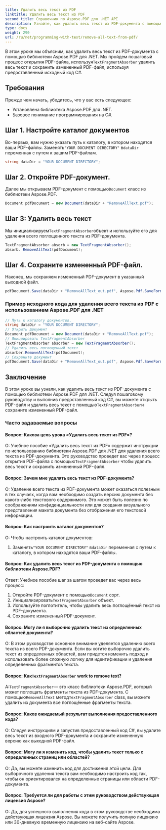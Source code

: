 ```yaml
---
title: Удалить весь текст из PDF
linktitle: Удалить весь текст из PDF
second_title: Справочник по Aspose.PDF для .NET API
description: Узнайте, как удалить весь текст из PDF-документа с помощью Aspose.PDF для .NET.
type: docs
weight: 290
url: /ru/net/programming-with-text/remove-all-text-from-pdf/
---
```

 В этом уроке мы объясним, как удалить весь текст из PDF-документа с помощью библиотеки Aspose.PDF для .NET. Мы пройдем пошаговый процесс открытия PDF-файла, используя`TextFragmentAbsorber` удалить весь текст и сохранить измененный PDF-файл, используя предоставленный исходный код C#.

## Требования

Прежде чем начать, убедитесь, что у вас есть следующее:

- Установлена библиотека Aspose.PDF для .NET.
- Базовое понимание программирования на C#.

## Шаг 1. Настройте каталог документов

 Во-первых, вам нужно указать путь к каталогу, в котором находятся ваши PDF-файлы. Заменять`"YOUR DOCUMENT DIRECTORY"` в`dataDir` переменная с путем к вашим PDF-файлам.

```csharp
string dataDir = "YOUR DOCUMENT DIRECTORY";
```

## Шаг 2. Откройте PDF-документ.

 Далее мы открываем PDF-документ с помощью`Document` класс из библиотеки Aspose.PDF.

```csharp
Document pdfDocument = new Document(dataDir + "RemoveAllText.pdf");
```

## Шаг 3: Удалить весь текст

 Мы инициализируем`TextFragmentAbsorber`объект и используйте его для удаления всего поглощенного текста из PDF-документа.

```csharp
TextFragmentAbsorber absorb = new TextFragmentAbsorber();
absorb. RemoveAllText(pdfDocument);
```

## Шаг 4. Сохраните измененный PDF-файл.

Наконец, мы сохраняем измененный PDF-документ в указанный выходной файл.

```csharp
pdfDocument.Save(dataDir + "RemoveAllText_out.pdf", Aspose.Pdf.SaveFormat.Pdf);
```

### Пример исходного кода для удаления всего текста из PDF с использованием Aspose.PDF для .NET 
```csharp
// Путь к каталогу документов.
string dataDir = "YOUR DOCUMENT DIRECTORY";
// Открыть документ
Document pdfDocument = new Document(dataDir + "RemoveAllText.pdf");
// Инициировать TextFragmentAbsorber
TextFragmentAbsorber absorber = new TextFragmentAbsorber();
// Удалить весь поглощенный текст
absorber.RemoveAllText(pdfDocument);
// Сохраните документ
pdfDocument.Save(dataDir + "RemoveAllText_out.pdf", Aspose.Pdf.SaveFormat.Pdf);
```

## Заключение

 В этом уроке вы узнали, как удалить весь текст из PDF-документа с помощью библиотеки Aspose.PDF для .NET. Следуя пошаговому руководству и выполнив предоставленный код C#, вы можете открыть PDF-файл и удалить весь текст с помощью`TextFragmentAbsorber`и сохраните измененный PDF-файл.

### Часто задаваемые вопросы

#### Вопрос: Какова цель урока «Удалить весь текст из PDF»?

 О: Учебное пособие «Удалить весь текст из PDF» содержит инструкции по использованию библиотеки Aspose.PDF для .NET для удаления всего текста из PDF-документа. Это руководство проведет вас через процесс открытия PDF-файла с помощью`TextFragmentAbsorber` чтобы удалить весь текст и сохранить измененный PDF-файл.

#### Вопрос: Зачем мне удалять весь текст из PDF-документа?

О: Удаление всего текста из PDF-документа может оказаться полезным в тех случаях, когда вам необходимо создать версию документа без какого-либо текстового содержимого. Это может быть полезно по соображениям конфиденциальности или для создания визуального представления макета документа без отображения его текстовой информации.

#### Вопрос: Как настроить каталог документов?

О: Чтобы настроить каталог документов:

1.  Заменять`"YOUR DOCUMENT DIRECTORY"` в`dataDir` переменная с путем к каталогу, в котором находятся ваши PDF-файлы.

#### Вопрос: Как удалить весь текст из PDF-документа с помощью библиотеки Aspose.PDF?

Ответ: Учебное пособие шаг за шагом проведет вас через весь процесс:

1.  Откройте PDF-документ с помощью`Document` сорт.
2.  Инициализировать`TextFragmentAbsorber` объект.
3. Используйте поглотитель, чтобы удалить весь поглощённый текст из PDF-документа.
4. Сохраните измененный PDF-документ.

#### Вопрос: Могу ли я выборочно удалить текст из определенных областей документа?

О: В этом руководстве основное внимание уделяется удалению всего текста из всего PDF-документа. Если вы хотите выборочно удалить текст из определенных областей, вам придется изменить подход и использовать более сложную логику для идентификации и удаления определенных фрагментов текста.

####  Вопрос: Как`TextFragmentAbsorber` work to remove text?

 А:`TextFragmentAbsorber`— это класс библиотеки Aspose.PDF, который может поглощать фрагменты текста из PDF-документа. С помощью`RemoveAllText` метод`TextFragmentAbsorber` class, вы можете удалить из документа все поглощённые фрагменты текста.

#### Вопрос: Каков ожидаемый результат выполнения предоставленного кода?

О: Следуя инструкциям и запустив предоставленный код C#, вы удалите весь текст из входного PDF-документа и сохраните измененную версию как выходной PDF-файл.

#### Вопрос: Могу ли я изменить код, чтобы удалить текст только с определенных страниц или областей?

О: Да, вы можете изменить код для достижения этой цели. Для выборочного удаления текста вам необходимо настроить код так, чтобы он ориентировался на определенные страницы или области PDF-документа.

#### Вопрос: Требуется ли для работы с этим руководством действующая лицензия Aspose?

О: Да, для успешного выполнения кода в этом руководстве необходима действующая лицензия Aspose. Вы можете получить полную лицензию или 30-дневную временную лицензию на веб-сайте Aspose.